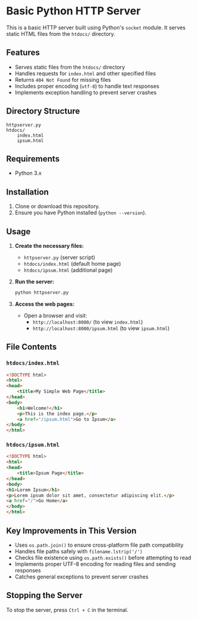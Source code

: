 # Basic Python HTTP Server

This is a basic HTTP server built using Python's `socket` module. It serves static HTML files from the `htdocs/` directory.

## Features
- Serves static files from the `htdocs/` directory
- Handles requests for `index.html` and other specified files
- Returns `404 Not Found` for missing files
- Includes proper encoding (`utf-8`) to handle text responses
- Implements exception handling to prevent server crashes

## Directory Structure
```
httpserver.py
htdocs/
    index.html
    ipsum.html
```

## Requirements
- Python 3.x

## Installation
1. Clone or download this repository.
2. Ensure you have Python installed (`python --version`).

## Usage
1. **Create the necessary files:**
   - `httpserver.py` (server script)
   - `htdocs/index.html` (default home page)
   - `htdocs/ipsum.html` (additional page)

2. **Run the server:**
   ```sh
   python httpserver.py
   ```

3. **Access the web pages:**
   - Open a browser and visit:
     - `http://localhost:8000/` (to view `index.html`)
     - `http://localhost:8000/ipsum.html` (to view `ipsum.html`)

## File Contents

### `htdocs/index.html`
```html
<!DOCTYPE html>
<html>
<head>
    <title>My Simple Web Page</title>
</head>
<body>
    <h1>Welcome!</h1>
    <p>This is the index page.</p>
    <a href="/ipsum.html">Go to Ipsum</a>
</body>
</html>
```

### `htdocs/ipsum.html`

```html
<!DOCTYPE html>
<html>
<head>
    <title>Ipsum Page</title>
</head>
<body>
<h1>Lorem Ipsum</h1>
<p>Lorem ipsum dolor sit amet, consectetur adipiscing elit.</p>
<a href="/">Go Home</a>
</body>
</html>
```

## Key Improvements in This Version
- Uses `os.path.join()` to ensure cross-platform file path compatibility
- Handles file paths safely with `filename.lstrip('/')`
- Checks file existence using `os.path.exists()` before attempting to read
- Implements proper UTF-8 encoding for reading files and sending responses
- Catches general exceptions to prevent server crashes

## Stopping the Server
To stop the server, press `Ctrl + C` in the terminal.


